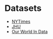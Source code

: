 Datasets
================

  - [NYTimes](./nytimes/)
  - [JHU](./JHU/)
  - [Our World In Data](./OWID/)
